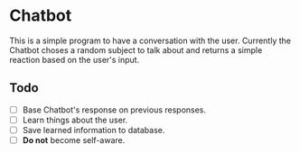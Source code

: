 # Chatbot

This is a simple program to have a conversation with the user.
Currently the Chatbot choses a random subject to talk about and returns a simple
 reaction based on the user's input.


## Todo

- [ ] Base Chatbot's response on previous responses.
- [ ] Learn things about the user.
- [ ] Save learned information to database.
- [ ] **Do not** become self-aware.
